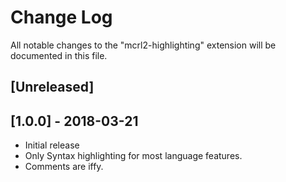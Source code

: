# Change Log
All notable changes to the "mcrl2-highlighting" extension will be documented in this file.

## [Unreleased]

## [1.0.0] - 2018-03-21
- Initial release
- Only Syntax highlighting for most language features.
- Comments are iffy.
